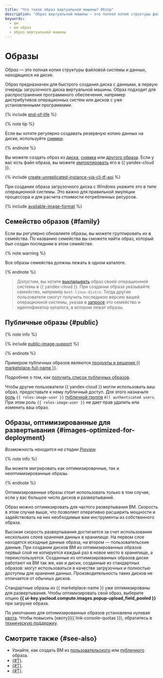 ```yaml
---
title: "Что такое образ виртуальной машины? Обзор"
description: "Образ виртуальной машины — это полная копия структуры файловой системы и данных, находящихся на диске. Образ подходит для распространения программного обеспечения, например дистрибутивов операционных систем или дисков с уже установленными программами."
keywords:
  - вм
  - вм образ
  - образ виртуальной машины
---
```


# Образы

_Образ_ — это полная копия структуры файловой системы и данных, находящихся на диске.

Образ предназначен для быстрого создания диска с данными, в первую очередь загрузочного диска виртуальной машины. Образ подходит для распространения программного обеспечения, например дистрибутивов операционных систем или дисков с уже установленными программами.

{% include [end-of-life](../../_includes/compute/end-of-life.md) %}

{% note tip %}

Если вы хотите регулярно создавать резервную копию данных на диске, используйте [снимки](snapshot.md).

{% endnote %}

Вы можете создать образ из [диска](../operations/image-create/create-from-disk.md), [снимка](../operations/image-create/create-from-snapshot.md) или [другого образа](../operations/image-create/create-from-image.md). Если у вас есть файл образа, вы можете [импортировать](../operations/image-create/upload.md) его в {{ yandex-cloud }}.

{% include [create-unreplicated-instance-via-cli-tf-api](../_includes_service/create-unreplicated-instance-via-cli-tf-api.md) %}

При создании образа загрузочного диска с Windows укажите это в типе операционной системы. Это важно для правильной эмуляции процессора и для расчета стоимости потребленных ресурсов.

{% include [available-image-format](../../_includes/compute/available-image-format.md) %}

## Семейство образов {#family}

Если вы регулярно обновляете образы, вы можете группировать их в семейства. По названию семейства вы сможете найти образ, который был создан последним в этом семействе.

{% note warning %}

Все образы семейства должны лежать в одном каталоге.

{% endnote %}

> Допустим, вы хотите [выкладывать](../operations/image-create/upload.md) образ своей операционной системы в {{ yandex-cloud }}. При создании образа указывайте семейство, например `best-linux-distro`. Тогда другие пользователи смогут получить последнюю версию вашей операционной системы, указав в [запросе](../api-ref/Image/getLatestByFamily.md) это семейство и идентификатор каталога, в котором лежат образы.

## Публичные образы {#public}

{% note info %}

{% include [public-image-support](../../_includes/compute/public-image-support.md) %}

{% endnote %}

Примером публичных образов являются [продукты и решения {{ marketplace-full-name }}](/marketplace).

Подробнее о том, как [получить список публичных образов](../operations/images-with-pre-installed-software/get-list.md).

Чтобы другие пользователи {{ yandex-cloud }} могли использовать ваш образ, предоставьте к нему публичный доступ. Для этого назначьте [роль](../security/) `{{ roles-image-user }}` [публичной группе](../../iam/concepts/access-control/public-group.md) `All authenticated users`. При этом роль `{{ roles-image-user }}` не дает прав удалить или изменить ваш образ.

## Образы, оптимизированные для развертывания {#images-optimized-for-deployment}

_Возможность находится на стадии [Preview](../../overview/concepts/launch-stages.md)._

{% note info %}

Вы можете мигрировать как оптимизированные, так и неоптимизированные образы.

{% endnote %}

Оптимизированные образы стоит использовать только в том случае, если у вас большое число дисков и развертываний.

Образ можно оптимизировать для частого развертывания ВМ. Скорость в этом случае выше, что позволяет оперативно расширить мощности и задействовать на них необходимые вам инструменты из собственного образа.

Высокая скорость развертывания достигается за счет использования нескольких слоев хранения данных в хранилище. На первом слое находятся исходные данные образа, на втором — пользовательские данные. При создании дисков ВМ из оптимизированных образов первый слой не копируется каждый раз в новое место в хранилище, а переиспользуется. Созданные из оптимизированных образов диски работают на ВМ так же, как и диски, созданные из стандартных образов: могут использоваться в качестве загрузочных и полностью доступны для хранения данных. Производительность таких дисков не отличается от обычных дисков.

Стандартные образы из {{ marketplace-name }} уже оптимизированы для развертывания. Чтобы оптимизировать свой образ, выберите опцию **{{ ui-key.yacloud.compute.images.popup-upload_field_pooled }}** при загрузке образа.

По умолчанию для оптимизированных образов установлена нулевая [квота](../concepts/limits.md#compute-quotas). Чтобы повысить [квоту]({{ link-console-quotas }}), обратитесь в [техническую поддержку](../../support/overview.md).

## Смотрите также {#see-also}

* Узнайте, как создать ВМ из [пользовательского](../operations/vm-create/create-from-user-image.md) или [публичного](../operations/images-with-pre-installed-software/create.md) образа.
* [{#T}](../operations/image-create/custom-image.md).
* [{#T}](../operations/image-control/import.md).
* [{#T}](../operations/image-control/access.md).
